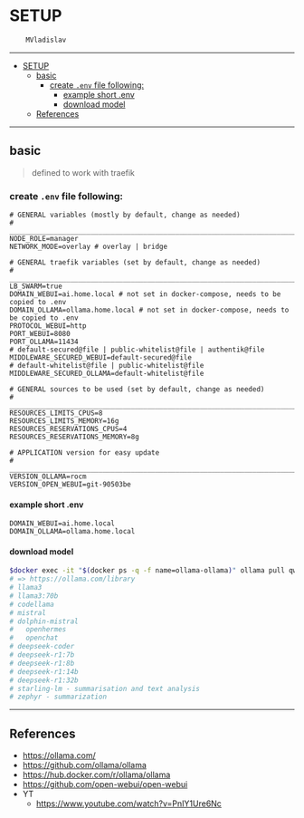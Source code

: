 # SETUP

```sh
    MVladislav
```

---

- [SETUP](#setup)
  - [basic](#basic)
    - [create `.env` file following:](#create-env-file-following)
      - [example short .env](#example-short-env)
      - [download model](#download-model)
  - [References](#references)

---

## basic

> defined to work with traefik

### create `.env` file following:

```env
# GENERAL variables (mostly by default, change as needed)
# ______________________________________________________________________________
NODE_ROLE=manager
NETWORK_MODE=overlay # overlay | bridge

# GENERAL traefik variables (set by default, change as needed)
# ______________________________________________________________________________
LB_SWARM=true
DOMAIN_WEBUI=ai.home.local # not set in docker-compose, needs to be copied to .env
DOMAIN_OLLAMA=ollama.home.local # not set in docker-compose, needs to be copied to .env
PROTOCOL_WEBUI=http
PORT_WEBUI=8080
PORT_OLLAMA=11434
# default-secured@file | public-whitelist@file | authentik@file
MIDDLEWARE_SECURED_WEBUI=default-secured@file
# default-whitelist@file | public-whitelist@file
MIDDLEWARE_SECURED_OLLAMA=default-whitelist@file

# GENERAL sources to be used (set by default, change as needed)
# ______________________________________________________________________________
RESOURCES_LIMITS_CPUS=8
RESOURCES_LIMITS_MEMORY=16g
RESOURCES_RESERVATIONS_CPUS=4
RESOURCES_RESERVATIONS_MEMORY=8g

# APPLICATION version for easy update
# ______________________________________________________________________________
VERSION_OLLAMA=rocm
VERSION_OPEN_WEBUI=git-90503be
```

#### example short .env

```env
DOMAIN_WEBUI=ai.home.local
DOMAIN_OLLAMA=ollama.home.local
```

#### download model

```sh
$docker exec -it "$(docker ps -q -f name=ollama-ollama)" ollama pull qwen2.5-coder:32b
# => https://ollama.com/library
# llama3
# llama3:70b
# codellama
# mistral
# dolphin-mistral
#   openhermes
#   openchat
# deepseek-coder
# deepseek-r1:7b
# deepseek-r1:8b
# deepseek-r1:14b
# deepseek-r1:32b
# starling-lm - summarisation and text analysis
# zephyr - summarization
```

---

## References

- <https://ollama.com/>
- <https://github.com/ollama/ollama>
- <https://hub.docker.com/r/ollama/ollama>
- <https://github.com/open-webui/open-webui>
- YT
  - <https://www.youtube.com/watch?v=PnIY1Ure6Nc>
